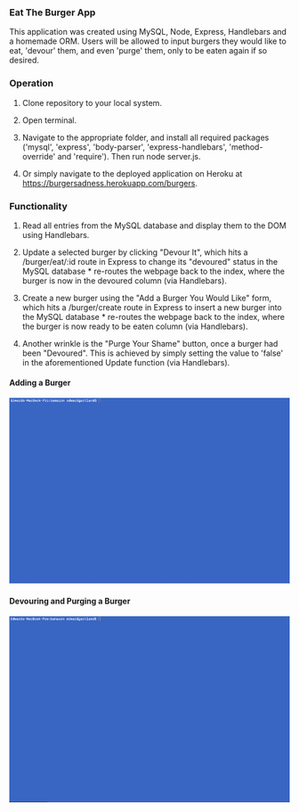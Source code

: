 ### Eat The Burger App

This application was created using MySQL, Node, Express, Handlebars and a homemade ORM.
Users will be allowed to input burgers they would like to eat, 'devour' them, and even 'purge' them, only to be eaten again if so desired.

### Operation

1) Clone repository to your local system.

2) Open terminal.

3) Navigate to the appropriate folder, and install all required packages ('mysql', 'express', 'body-parser', 'express-handlebars', 'method-override' and 'require'). Then run node server.js.

4) Or simply navigate to the deployed application on Heroku at https://burgersadness.herokuapp.com/burgers.

### Functionality

1) Read all entries from the MySQL database and display them to the DOM using Handlebars.

2) Update a selected burger by clicking "Devour It", which hits a /burger/eat/:id route in Express to change its "devoured" status in the MySQL database * re-routes the webpage back to the index, where the burger is now in the devoured column (via Handlebars).

3) Create a new burger using the "Add a Burger You Would Like" form, which hits a /burger/create route in Express to insert a new burger into the MySQL database * re-routes the webpage back to the index, where the burger is now ready to be eaten column (via Handlebars).

4) Another wrinkle is the "Purge Your Shame" button, once a burger had been "Devoured". This is achieved by simply setting the value to 'false' in the aforementioned Update function (via Handlebars).

#### Adding a Burger

![Screenshot](https://github.com/EGartland/bamazon/blob/master/assets/customer.gif)

#### Devouring and Purging a Burger

![Output sample](https://github.com/EGartland/bamazon/blob/master/assets/manager1.gif)
